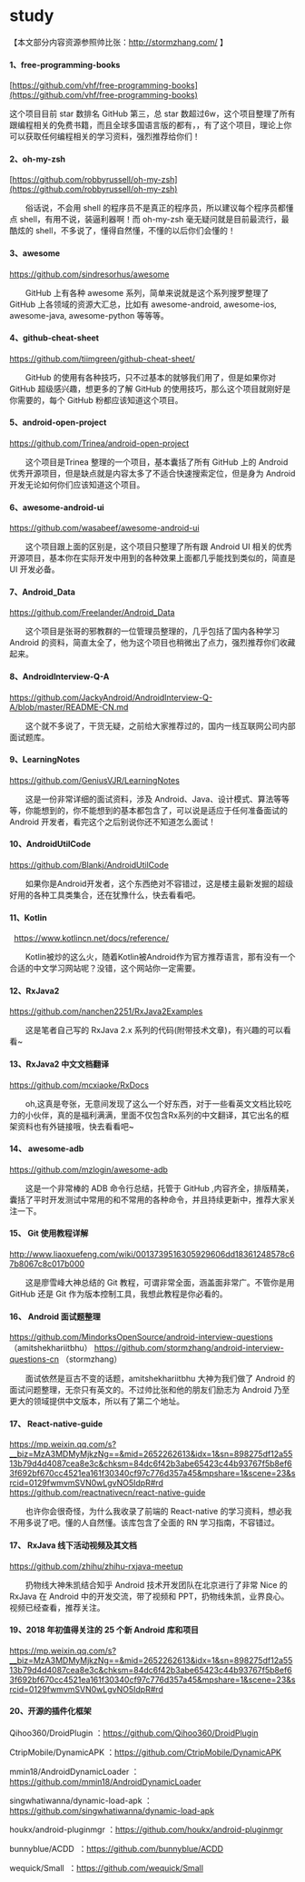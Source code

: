 # study

【本文部分内容资源参照帅比张：http://stormzhang.com/ 】  

 

#### 1、free-programming-books    

[https://github.com/vhf/free-programming-books](https://github.com/vhf/free-programming-books)    

这个项目目前 star 数排名 GitHub 第三，总 star 数超过6w，这个项目整理了所有跟编程相关的免费书籍，而且全球多国语言版的都有，，有了这个项目，理论上你可以获取任何编程相关的学习资料，强烈推荐给你们！   

   

#### 2、oh-my-zsh    
[https://github.com/robbyrussell/oh-my-zsh](https://github.com/robbyrussell/oh-my-zsh) 

　　俗话说，不会用 shell 的程序员不是真正的程序员，所以建议每个程序员都懂点 shell，有用不说，装逼利器啊！而 oh-my-zsh 毫无疑问就是目前最流行，最酷炫的 shell，不多说了，懂得自然懂，不懂的以后你们会懂的！

   

#### 3、awesome    

 https://github.com/sindresorhus/awesome    

　　GitHub 上有各种 awesome 系列，简单来说就是这个系列搜罗整理了 GitHub 上各领域的资源大汇总，比如有 awesome-android, awesome-ios, awesome-java, awesome-python 等等等。    


   

#### 4、github-cheat-sheet    

  https://github.com/tiimgreen/github-cheat-sheet/   

　　GitHub 的使用有各种技巧，只不过基本的就够我们用了，但是如果你对 GitHub 超级感兴趣，想更多的了解 GitHub 的使用技巧，那么这个项目就刚好是你需要的，每个 GitHub 粉都应该知道这个项目。    


   

#### 5、android-open-project    

https://github.com/Trinea/android-open-project    

　　这个项目是Trinea 整理的一个项目，基本囊括了所有 GitHub 上的 Android 优秀开源项目，但是缺点就是内容太多了不适合快速搜索定位，但是身为 Android 开发无论如何你们应该知道这个项目。    

 

 

#### 6、awesome-android-ui    

https://github.com/wasabeef/awesome-android-ui    

　　这个项目跟上面的区别是，这个项目只整理了所有跟 Android UI 相关的优秀开源项目，基本你在实际开发中用到的各种效果上面都几乎能找到类似的，简直是 UI 开发必备。    


   

#### 7、Android_Data    

https://github.com/Freelander/Android_Data    

　　这个项目是张哥的邪教群的一位管理员整理的，几乎包括了国内各种学习 Android 的资料，简直太全了，他为这个项目也稍微出了点力，强烈推荐你们收藏起来。    


   

#### 8、AndroidInterview-Q-A    

https://github.com/JackyAndroid/AndroidInterview-Q-A/blob/master/README-CN.md   

　　这个就不多说了，干货无疑，之前给大家推荐过的，国内一线互联网公司内部面试题库。    


   

#### 9、LearningNotes    

https://github.com/GeniusVJR/LearningNotes    

　　这是一份非常详细的面试资料，涉及 Android、Java、设计模式、算法等等等，你能想到的，你不能想到的基本都包含了，可以说是适应于任何准备面试的 Android 开发者，看完这个之后别说你还不知道怎么面试！



#### 10、AndroidUtilCode

https://github.com/Blankj/AndroidUtilCode

　　如果你是Android开发者，这个东西绝对不容错过，这是楼主最新发掘的超级好用的各种工具类集合，还在犹豫什么，快去看看吧。
  

#### 11、Kotlin
   
https://www.kotlincn.net/docs/reference/

　　Kotlin被炒的这么火，随着Kotlin被Android作为官方推荐语言，那有没有一个合适的中文学习网站呢？没错，这个网站你一定需要。    
 
#### 12、RxJava2
https://github.com/nanchen2251/RxJava2Examples

　　这是笔者自己写的 RxJava 2.x 系列的代码(附带技术文章)，有兴趣的可以看看~
#### 13、RxJava2 中文文档翻译
https://github.com/mcxiaoke/RxDocs

　　oh,这真是夸张，无意间发现了这么一个好东西，对于一些看英文文档比较吃力的小伙伴，真的是福利满满，里面不仅包含Rx系列的中文翻译，其它出名的框架资料也有外链接哦，快去看看吧~ 

#### 14、 awesome-adb
https://github.com/mzlogin/awesome-adb

　　这是一个非常棒的 ADB 命令行总结，托管于 GitHub ,内容齐全，排版精美，囊括了平时开发测试中常用的和不常用的各种命令，并且持续更新中，推荐大家关注一下。
  
  
#### 15、 Git 使用教程详解
http://www.liaoxuefeng.com/wiki/0013739516305929606dd18361248578c67b8067c8c017b000

　　这是廖雪峰大神总结的 Git 教程，可谓非常全面，涵盖面非常广。不管你是用 GitHub 还是 Git 作为版本控制工具，我想此教程是你必看的。
  
#### 16、 Android 面试题整理
https://github.com/MindorksOpenSource/android-interview-questions （amitshekhariitbhu）
https://github.com/stormzhang/android-interview-questions-cn （stormzhang）

　　面试依然是亘古不变的话题，amitshekhariitbhu 大神为我们做了 Android 的面试问题整理，无奈只有英文的。不过帅比张和他的朋友们励志为 Android 乃至更大的领域提供中文版本，所以有了第二个地址。
  

#### 17、 React-native-guide
https://mp.weixin.qq.com/s?__biz=MzA3MDMyMjkzNg==&mid=2652262613&idx=1&sn=898275df12a5513b79d4d4087cea8e3c&chksm=84dc6f42b3abe65423c44b93767f5b8ef63f692bf670cc4521ea161f30340cf97c776d357a45&mpshare=1&scene=23&srcid=0129fwmvmSVN0wLgvNO5IdpR#rd
https://github.com/reactnativecn/react-native-guide

　　也许你会很奇怪，为什么我收录了前端的 React-native 的学习资料，想必我不用多说了吧。懂的人自然懂。该库包含了全面的 RN 学习指南，不容错过。
  
#### 17、 RxJava 线下活动视频及其文档
https://github.com/zhihu/zhihu-rxjava-meetup

　　扔物线大神朱凯结合知乎 Android 技术开发团队在北京进行了非常 Nice 的 RxJava 在 Android 中的开发交流，带了视频和 PPT，扔物线朱凯，业界良心。视频已经查看，推荐关注。
  
#### 19、2018 年初值得关注的 25 个新 Android 库和项目
  
  https://mp.weixin.qq.com/s?__biz=MzA3MDMyMjkzNg==&mid=2652262613&idx=1&sn=898275df12a5513b79d4d4087cea8e3c&chksm=84dc6f42b3abe65423c44b93767f5b8ef63f692bf670cc4521ea161f30340cf97c776d357a45&mpshare=1&scene=23&srcid=0129fwmvmSVN0wLgvNO5IdpR#rd
  
#### 20、开源的插件化框架
  
Qihoo360/DroidPlugin ：https://github.com/Qihoo360/DroidPlugin

CtripMobile/DynamicAPK ：https://github.com/CtripMobile/DynamicAPK

mmin18/AndroidDynamicLoader ： https://github.com/mmin18/AndroidDynamicLoader

singwhatiwanna/dynamic-load-apk ：https://github.com/singwhatiwanna/dynamic-load-apk

houkx/android-pluginmgr ：https://github.com/houkx/android-pluginmgr

bunnyblue/ACDD  ：https://github.com/bunnyblue/ACDD

wequick/Small  ：https://github.com/wequick/Small


